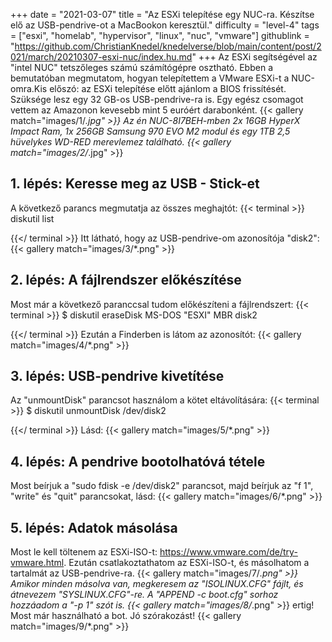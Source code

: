 +++
date = "2021-03-07"
title = "Az ESXi telepítése egy NUC-ra. Készítse elő az USB-pendrive-ot a MacBookon keresztül."
difficulty = "level-4"
tags = ["esxi", "homelab", "hypervisor", "linux", "nuc", "vmware"]
githublink = "https://github.com/ChristianKnedel/knedelverse/blob/main/content/post/2021/march/20210307-esxi-nuc/index.hu.md"
+++
Az ESXi segítségével az "intel NUC" tetszőleges számú számítógépre osztható. Ebben a bemutatóban megmutatom, hogyan telepítettem a VMware ESXi-t a NUC-omra.Kis előszó: az ESXi telepítése előtt ajánlom a BIOS frissítését. Szüksége lesz egy 32 GB-os USB-pendrive-ra is. Egy egész csomagot vettem az Amazonon kevesebb mint 5 euróért darabonként.
{{< gallery match="images/1/*.jpg" >}}
Az én NUC-8I7BEH-mben 2x 16GB HyperX Impact Ram, 1x 256GB Samsung 970 EVO M2 modul és egy 1TB 2,5 hüvelykes WD-RED merevlemez található.
{{< gallery match="images/2/*.jpg" >}}

## 1. lépés: Keresse meg az USB - Stick-et
A következő parancs megmutatja az összes meghajtót:
{{< terminal >}}
diskutil list

{{</ terminal >}}
Itt látható, hogy az USB-pendrive-om azonosítója "disk2":
{{< gallery match="images/3/*.png" >}}

## 2. lépés: A fájlrendszer előkészítése
Most már a következő paranccsal tudom előkészíteni a fájlrendszert:
{{< terminal >}}
$ diskutil eraseDisk MS-DOS "ESXI" MBR disk2

{{</ terminal >}}
Ezután a Finderben is látom az azonosítót:
{{< gallery match="images/4/*.png" >}}

## 3. lépés: USB-pendrive kivetítése
Az "unmountDisk" parancsot használom a kötet eltávolítására:
{{< terminal >}}
$ diskutil unmountDisk /dev/disk2

{{</ terminal >}}
Lásd:
{{< gallery match="images/5/*.png" >}}

## 4. lépés: A pendrive bootolhatóvá tétele
Most beírjuk a "sudo fdisk -e /dev/disk2" parancsot, majd beírjuk az "f 1", "write" és "quit" parancsokat, lásd:
{{< gallery match="images/6/*.png" >}}

## 5. lépés: Adatok másolása
Most le kell töltenem az ESXi-ISO-t: https://www.vmware.com/de/try-vmware.html. Ezután csatlakoztathatom az ESXi-ISO-t, és másolhatom a tartalmát az USB-pendrive-ra.
{{< gallery match="images/7/*.png" >}}
Amikor minden másolva van, megkeresem az "ISOLINUX.CFG" fájlt, és átnevezem "SYSLINUX.CFG"-re. A "APPEND -c boot.cfg" sorhoz hozzáadom a "-p 1" szót is.
{{< gallery match="images/8/*.png" >}}
ertig! Most már használható a bot. Jó szórakozást!
{{< gallery match="images/9/*.png" >}}